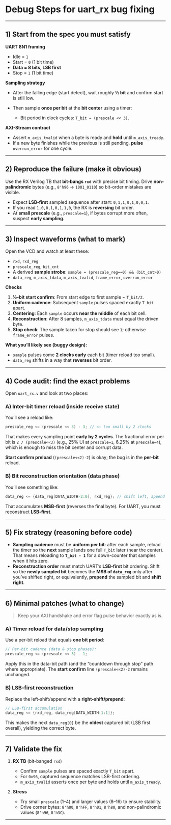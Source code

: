 # Debug Steps for uart_rx bug fixing

---

## 1) Start from the spec you must satisfy

**UART 8N1 framing**

* Idle = `1`
* Start = `0` (1 bit time)
* **Data = 8 bits, LSB first**
* Stop = `1` (1 bit time)

**Sampling strategy**

* After the falling edge (start detect), wait roughly **½ bit** and confirm start is still low.
* Then sample **once per bit** at the **bit center** using a timer:

  * Bit period in clock cycles: `T_bit = (prescale << 3)`.

**AXI-Stream contract**

* Assert `m_axis_tvalid` when a byte is ready and **hold** until `m_axis_tready`.
* If a new byte finishes while the previous is still pending, **pulse** `overrun_error` for one cycle.

---

## 2) Reproduce the failure (make it obvious)

Use the RX Verilog TB that **bit-bangs `rxd`** with precise bit timing. Drive **non-palindromic** bytes (e.g., `8'h96` → `1001_0110`) so bit-order mistakes are visible.

* Expect **LSB-first** sampled sequence after start: `0,1,1,0,1,0,0,1`.
* If you read `1,0,0,1,0,1,1,0`, the RX is **reversing** bit order.
* At **small prescale** (e.g., `prescale=1`), if bytes corrupt more often, suspect **early sampling**.

---

## 3) Inspect waveforms (what to mark)

Open the VCD and watch at least these:

* `rxd`, `rxd_reg`
* `prescale_reg`, `bit_cnt`
* A derived **sample strobe**: `sample = (prescale_reg==0) && (bit_cnt>0)`
* `data_reg`, `m_axis_tdata`, `m_axis_tvalid`, `frame_error`, `overrun_error`

**Checks**

1. **½-bit start confirm**: From start edge to first sample ~ `T_bit/2`.
2. **Uniform cadence**: Subsequent `sample` pulses spaced exactly `T_bit` apart.
3. **Centering**: Each `sample` occurs **near the middle** of each bit cell.
4. **Reconstruction**: After 8 samples, `m_axis_tdata` must equal the driven byte.
5. **Stop check**: The sample taken for stop should see `1`; otherwise `frame_error` pulses.

**What you’ll likely see (buggy design):**

* `sample` pulses come **2 clocks early** each bit (timer reload too small).
* `data_reg` shifts in a way that **reverses** bit order.

---

## 4) Code audit: find the exact problems

Open `uart_rx.v` and look at two places:

### A) Inter-bit timer reload (inside receive state)

You’ll see a reload like:

```verilog
prescale_reg <= (prescale << 3) - 3; // <— too small by 2 clocks
```

That makes every sampling point **early by 2 cycles**. The fractional error per bit is `2 / (prescale<<3)` (e.g., 25% UI at `prescale=1`, 6.25% at `prescale=4`), which is enough to miss the bit center and corrupt data.

**Start confirm preload** (`(prescale<<2)-2`) is okay; the bug is in the **per-bit** reload.

### B) Bit reconstruction orientation (data phase)

You’ll see something like:

```verilog
data_reg <= {data_reg[DATA_WIDTH-2:0], rxd_reg}; // shift left, append to LSB
```

That accumulates **MSB-first** (reverses the final byte). For UART, you must reconstruct **LSB-first**.

---

## 5) Fix strategy (reasoning before code)

* **Sampling cadence** must be **uniform per bit**: after each sample, reload the timer so the **next** sample lands one full `T_bit` later (near the center). That means reloading to **`T_bit - 1`** for a down-counter that samples when it hits zero.
* **Reconstruction order** must match UART’s **LSB-first** bit ordering. Shift so the **newly sampled bit** becomes the **MSB of `data_reg`** only after you’ve shifted right, or equivalently, **prepend** the sampled bit and **shift right**.

---

## 6) Minimal patches (what to change)

> Keep your AXI handshake and error flag pulse behavior exactly as is.

### A) Timer reload for data/stop sampling

Use a per-bit reload that equals **one bit period**:

```verilog
// Per-bit cadence (data & stop phases):
prescale_reg <= (prescale << 3) - 1;
```

Apply this in the data-bit path (and the “countdown through stop” path where appropriate). The **start confirm** line `(prescale<<2)-2` remains unchanged.

### B) LSB-first reconstruction

Replace the left-shift/append with a **right-shift/prepend**:

```verilog
// LSB-first accumulation
data_reg <= {rxd_reg, data_reg[DATA_WIDTH-1:1]};
```

This makes the next `data_reg[0]` be the **oldest** captured bit (LSB first overall), yielding the correct byte.

---

## 7) Validate the fix

1. **RX TB** (bit-banged `rxd`)

   * Confirm `sample` pulses are spaced exactly `T_bit` apart.
   * For `0x96`, captured sequence matches LSB-first ordering.
   * `m_axis_tvalid` asserts once per byte and holds until `m_axis_tready`.

2. **Stress**

   * Try small `prescale` (1–4) and larger values (8–16) to ensure stability.
   * Drive corner bytes: `8'h00`, `8'hFF`, `8'h01`, `8'h80`, and non-palindromic values (`8'h96`, `8'h3C`).

---
